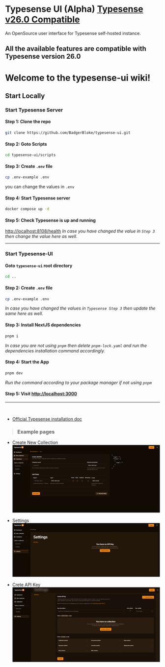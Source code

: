 # Typesense UI (Alpha) [Typesense v26.0 Compatible](https://typesense.org/docs/26.0/api/)

An OpenSource user interface for Typesense self-hosted instance.

## All the available features are compatible with Typesense version 26.0

# Welcome to the typesense-ui wiki!

## Start Locally

### Start Typesense Server

#### Step 1: Clone the repo

```bash
git clone https://github.com/BadgerBloke/typesense-ui.git
```

#### Step 2: Goto Scripts

```bash
cd typesense-ui/scripts
```

#### Step 3: Create `.env` file

```bash
cp .env-example .env
```

you can change the values in `.env`

#### Step 4: Start Typesense server

```bash
docker compose up -d
```

#### Step 5: Check Typesense is up and running

[http://localhost:8108/health](http://localhost:8108/health)
_In case you have changed the value in `Step 3` then change the value here as well._

---

### Start Typesense-UI

#### Goto `typesense-ui` root directory

```bash
cd ..
```

#### Step 2: Create `.env` file

```bash
cp .env-example .env
```

_In case you have changed the values in `Typesense Step 3` then update the same here as well._

#### Step 3: Install NextJS dependencies

```bash
pnpm i
```

_In case you are not using `pnpm` then delete `pnpm-lock.yaml` and run the dependencies installation command accordingly._

#### Step 4: Start the App

```bash
pnpm dev
```

_Run the command according to your package manager if not using `pnpm`_

#### Step 5: Visit [http://localhost:3000](http://localhost:3000)

---

<br />

-   [Official Typesense installation doc](https://typesense.org/docs/guide/install-typesense.html#docker-compose)

> ### Example pages

-   Create New Collection
    <img src="./public/images/add-collection.png" alt="create collection - page" />

-   Settings
    <img src="./public/images/settings.png" alt="settings - page" />

-   Crete API Key
    <img src="./public/images/create-api-key.png" alt="create api key - page" />
